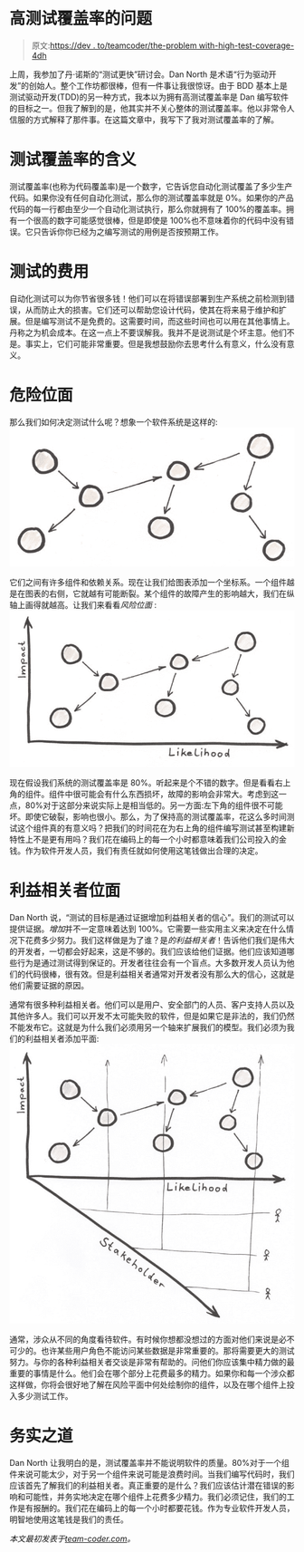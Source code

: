 # 高测试覆盖率的问题

> 原文:[https://dev . to/teamcoder/the-problem with-high-test-coverage-4dh](https://dev.to/teamcoder/the-problem-with-high-test-coverage-4dh)

上周，我参加了丹·诺斯的“测试更快”研讨会。Dan North 是术语“行为驱动开发”的创始人。整个工作坊都很棒，但有一件事让我很惊讶。由于 BDD 基本上是测试驱动开发(TDD)的另一种方式，我本以为拥有高测试覆盖率是 Dan 编写软件的目标之一。但我了解到的是，他其实并不关心整体的测试覆盖率。他以非常令人信服的方式解释了那件事。在这篇文章中，我写下了我对测试覆盖率的了解。

# 测试覆盖率的含义

测试覆盖率(也称为代码覆盖率)是一个数字，它告诉您自动化测试覆盖了多少生产代码。如果你没有任何自动化测试，那么你的测试覆盖率就是 0%。如果你的产品代码的每一行都由至少一个自动化测试执行，那么你就拥有了 100%的覆盖率。拥有一个很高的数字可能感觉很棒，但是即使是 100%也不意味着你的代码中没有错误。它只告诉你你已经为之编写测试的用例是否按预期工作。

# 测试的费用

自动化测试可以为你节省很多钱！他们可以在将错误部署到生产系统之前检测到错误，从而防止大的损害。它们还可以帮助您设计代码，使其在将来易于维护和扩展。但是编写测试不是免费的。这需要时间，而这些时间也可以用在其他事情上。丹称之为机会成本。在这一点上不要误解我。我并不是说测试是个坏主意。他们不是。事实上，它们可能非常重要。但是我想鼓励你去思考什么有意义，什么没有意义。

# 危险位面

那么我们如何决定测试什么呢？想象一个软件系统是这样的:
[![component graph](img/6f6ba8f1f7f9edd4dea72907f547f39a.png)](https://res.cloudinary.com/practicaldev/image/fetch/s--bAYvkgf0--/c_limit%2Cf_auto%2Cfl_progressive%2Cq_auto%2Cw_880/https://team-coder.com/wp-content/uploads/component_graph.jpg)

它们之间有许多组件和依赖关系。现在让我们给图表添加一个坐标系。一个组件越是在图表的右侧，它就越有可能断裂。某个组件的故障产生的影响越大，我们在纵轴上画得就越高。让我们来看看*风险位面* :
[![risk plane](img/fb58b8b3630bcdc0304a0016dd8b4796.png)](https://res.cloudinary.com/practicaldev/image/fetch/s--ZWXCp4o4--/c_limit%2Cf_auto%2Cfl_progressive%2Cq_auto%2Cw_880/https://team-coder.com/wp-content/uploads/risk_plane.jpg)

现在假设我们系统的测试覆盖率是 80%。听起来是个不错的数字。但是看看右上角的组件。组件中很可能会有什么东西损坏，故障的影响会非常大。考虑到这一点，80%对于这部分来说实际上是相当低的。另一方面:左下角的组件很不可能坏。即使它破裂，影响也很小。那么，为了保持高的测试覆盖率，花这么多时间测试这个组件真的有意义吗？把我们的时间花在为右上角的组件编写测试甚至构建新特性上不是更有用吗？我们花在编码上的每一个小时都意味着我们公司投入的金钱。作为软件开发人员，我们有责任就如何使用这笔钱做出合理的决定。

# 利益相关者位面

Dan North 说，“测试的目标是通过证据增加利益相关者的信心”。我们的测试可以提供证据。*增加*并不一定意味着达到 100%。它需要一些实用主义来决定在什么情况下花费多少努力。我们这样做是为了谁？是*的利益相关者*！告诉他们我们是伟大的开发者，一切都会好起来，这是不够的。我们应该给他们证据。他们应该知道哪些行为是通过测试得到保证的。开发者往往会有一个盲点。大多数开发人员认为他们的代码很棒，很有效。但是利益相关者通常对开发者没有那么大的信心，这就是他们需要证据的原因。

通常有很多种利益相关者。他们可以是用户、安全部门的人员、客户支持人员以及其他许多人。我们可以开发不太可能失败的软件，但是如果它是非法的，我们仍然不能发布它。这就是为什么我们必须用另一个轴来扩展我们的模型。我们必须为我们的利益相关者添加平面:
[![risk planes](img/6b6838006fa71fe88ce8b7042d7a3a15.png)](https://res.cloudinary.com/practicaldev/image/fetch/s--Ov5JmeX4--/c_limit%2Cf_auto%2Cfl_progressive%2Cq_auto%2Cw_880/https://team-coder.com/wp-content/uploads/risk_planes.jpg)

通常，涉众从不同的角度看待软件。有时候你想都没想过的方面对他们来说是必不可少的。也许某些用户角色不能访问某些数据是非常重要的。那将需要更大的测试努力。与你的各种利益相关者交谈是非常有帮助的。问他们你应该集中精力做的最重要的事情是什么。他们会在哪个部分上花费最多的精力。如果你和每一个涉众都这样做，你将会很好地了解在风险平面中何处绘制你的组件，以及在哪个组件上投入多少测试工作。

# 务实之道

Dan North 让我明白的是，测试覆盖率并不能说明软件的质量。80%对于一个组件来说可能太少，对于另一个组件来说可能是浪费时间。当我们编写代码时，我们应该首先了解我们的利益相关者。真正重要的是什么？我们应该估计潜在错误的影响和可能性，并务实地决定在哪个组件上花费多少精力。我们必须记住，我们的工作是有报酬的。我们花在编码上的每一个小时都要花钱。作为专业软件开发人员，明智地使用这笔钱是我们的责任。

*本文最初发表于[team-coder.com](https://team-coder.com/test-coverage)。*